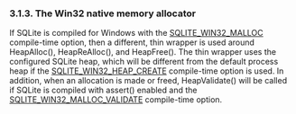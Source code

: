 ### 3\.1\.3\. The Win32 native memory allocator


If SQLite is compiled for Windows with the [SQLITE\_WIN32\_MALLOC](compile.html#win32_malloc)
compile\-time option, then a different, thin wrapper is used around
HeapAlloc(), HeapReAlloc(), and HeapFree(). The thin wrapper uses the
configured SQLite heap, which will be different from the default process
heap if the [SQLITE\_WIN32\_HEAP\_CREATE](compile.html#win32_heap_create) compile\-time option is used. In
addition, when an allocation is made or freed, HeapValidate() will be
called if SQLite is compiled with assert() enabled and the
[SQLITE\_WIN32\_MALLOC\_VALIDATE](compile.html#win32_malloc_validate) compile\-time option.



